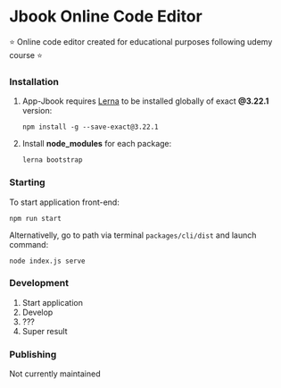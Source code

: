 # Jbook Online Code Editor

⭐ Online code editor created for educational purposes following udemy course ⭐

### Installation

1. App-Jbook requires [Lerna](https://lerna.js.org/) to be installed globally of exact **@3.22.1** version:

   `npm install -g --save-exact@3.22.1`

2. Install **node_modules** for each package:

   `lerna bootstrap`

### Starting

To start application front-end:

`npm run start`

Alternativelly, go to path via terminal `packages/cli/dist` and launch command:

`node index.js serve`

### Development

1. Start application
2. Develop
3. ???
4. Super result

### Publishing

Not currently maintained

